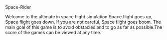 Space-Rider

Welcome to the ultimate in space flight simulation.Space flight goes up, Space flight goes down. If you are not careful, Space flight goes boom.
The main goal of this game is to avoid obstacles and to go as far as possible.The score of the games can be viewed at any time.


